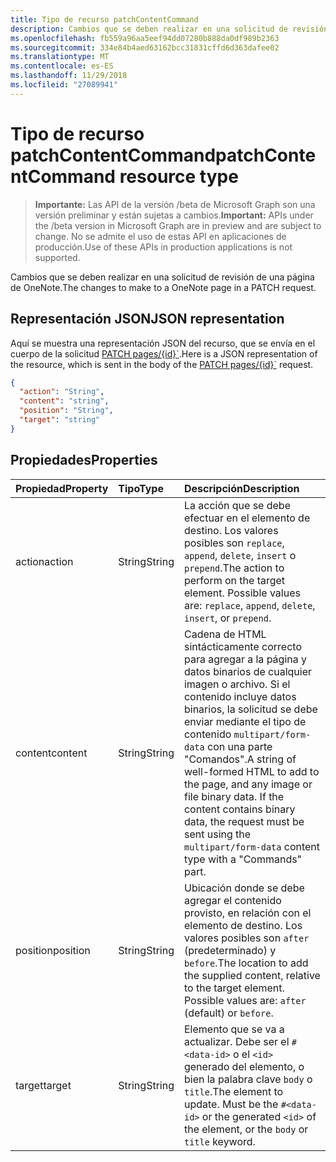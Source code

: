 ```yaml
---
title: Tipo de recurso patchContentCommand
description: Cambios que se deben realizar en una solicitud de revisión de una página de OneNote.
ms.openlocfilehash: fb559a96aa5eef94dd07280b888da0df989b2363
ms.sourcegitcommit: 334e84b4aed63162bcc31831cffd6d363dafee02
ms.translationtype: MT
ms.contentlocale: es-ES
ms.lasthandoff: 11/29/2018
ms.locfileid: "27089941"
---
```

# <a name="patchcontentcommand-resource-type"></a><span data-ttu-id="ab4a5-103">Tipo de recurso patchContentCommand</span><span class="sxs-lookup"><span data-stu-id="ab4a5-103">patchContentCommand resource type</span></span>

> <span data-ttu-id="ab4a5-104">**Importante:** Las API de la versión /beta de Microsoft Graph son una versión preliminar y están sujetas a cambios.</span><span class="sxs-lookup"><span data-stu-id="ab4a5-104">**Important:** APIs under the /beta version in Microsoft Graph are in preview and are subject to change.</span></span> <span data-ttu-id="ab4a5-105">No se admite el uso de estas API en aplicaciones de producción.</span><span class="sxs-lookup"><span data-stu-id="ab4a5-105">Use of these APIs in production applications is not supported.</span></span>

<span data-ttu-id="ab4a5-106">Cambios que se deben realizar en una solicitud de revisión de una página de OneNote.</span><span class="sxs-lookup"><span data-stu-id="ab4a5-106">The changes to make to a OneNote page in a PATCH request.</span></span>

## <a name="json-representation"></a><span data-ttu-id="ab4a5-107">Representación JSON</span><span class="sxs-lookup"><span data-stu-id="ab4a5-107">JSON representation</span></span>

<span data-ttu-id="ab4a5-108">Aquí se muestra una representación JSON del recurso, que se envía en el cuerpo de la solicitud [PATCH pages/{id}\`](../api/page-update.md).</span><span class="sxs-lookup"><span data-stu-id="ab4a5-108">Here is a JSON representation of the resource, which is sent in the body of the [PATCH pages/{id}\`](../api/page-update.md) request.</span></span> 

<!-- {
  "blockType": "resource",
  "optionalProperties": [

  ],
  "@odata.type": "microsoft.graph.onenotePatchContentCommand"
}-->

```json
{
  "action": "String",
  "content": "string",
  "position": "String",
  "target": "string"
}

```

## <a name="properties"></a><span data-ttu-id="ab4a5-109">Propiedades</span><span class="sxs-lookup"><span data-stu-id="ab4a5-109">Properties</span></span>
| <span data-ttu-id="ab4a5-110">Propiedad</span><span class="sxs-lookup"><span data-stu-id="ab4a5-110">Property</span></span>     | <span data-ttu-id="ab4a5-111">Tipo</span><span class="sxs-lookup"><span data-stu-id="ab4a5-111">Type</span></span>   |<span data-ttu-id="ab4a5-112">Descripción</span><span class="sxs-lookup"><span data-stu-id="ab4a5-112">Description</span></span>|
|:---------------|:--------|:----------|
|<span data-ttu-id="ab4a5-113">action</span><span class="sxs-lookup"><span data-stu-id="ab4a5-113">action</span></span>|<span data-ttu-id="ab4a5-114">String</span><span class="sxs-lookup"><span data-stu-id="ab4a5-114">String</span></span>|<span data-ttu-id="ab4a5-p102">La acción que se debe efectuar en el elemento de destino. Los valores posibles son `replace`, `append`, `delete`, `insert` o `prepend`.</span><span class="sxs-lookup"><span data-stu-id="ab4a5-p102">The action to perform on the target element. Possible values are: `replace`, `append`, `delete`, `insert`, or `prepend`.</span></span>|
|<span data-ttu-id="ab4a5-117">content</span><span class="sxs-lookup"><span data-stu-id="ab4a5-117">content</span></span>|<span data-ttu-id="ab4a5-118">String</span><span class="sxs-lookup"><span data-stu-id="ab4a5-118">String</span></span>|<span data-ttu-id="ab4a5-p103">Cadena de HTML sintácticamente correcto para agregar a la página y datos binarios de cualquier imagen o archivo. Si el contenido incluye datos binarios, la solicitud se debe enviar mediante el tipo de contenido `multipart/form-data` con una parte "Comandos".</span><span class="sxs-lookup"><span data-stu-id="ab4a5-p103">A string of well-formed HTML to add to the page, and any image or file binary data. If the content contains binary data, the request must be sent using the `multipart/form-data` content type with a "Commands" part.</span></span> |
|<span data-ttu-id="ab4a5-121">position</span><span class="sxs-lookup"><span data-stu-id="ab4a5-121">position</span></span>|<span data-ttu-id="ab4a5-122">String</span><span class="sxs-lookup"><span data-stu-id="ab4a5-122">String</span></span>|<span data-ttu-id="ab4a5-p104">Ubicación donde se debe agregar el contenido provisto, en relación con el elemento de destino. Los valores posibles son `after` (predeterminado) y `before`.</span><span class="sxs-lookup"><span data-stu-id="ab4a5-p104">The location to add the supplied content, relative to the target element. Possible values are: `after` (default) or `before`.</span></span>|
|<span data-ttu-id="ab4a5-125">target</span><span class="sxs-lookup"><span data-stu-id="ab4a5-125">target</span></span>|<span data-ttu-id="ab4a5-126">String</span><span class="sxs-lookup"><span data-stu-id="ab4a5-126">String</span></span>|<span data-ttu-id="ab4a5-p105">Elemento que se va a actualizar. Debe ser el `#<data-id>` o el `<id>` generado del elemento, o bien la palabra clave `body` o `title`.</span><span class="sxs-lookup"><span data-stu-id="ab4a5-p105">The element to update. Must be the `#<data-id>` or the generated `<id>` of the element, or the `body` or `title` keyword.</span></span>|

<!-- uuid: 8fcb5dbc-d5aa-4681-8e31-b001d5168d79
2015-10-25 14:57:30 UTC -->
<!-- {
  "type": "#page.annotation",
  "description": "patchContentCommand resource",
  "keywords": "",
  "section": "documentation",
  "tocPath": ""
}-->